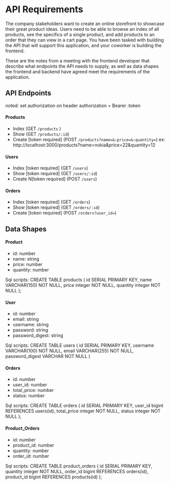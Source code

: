 # API Requirements

The company stakeholders want to create an online storefront to showcase their great product ideas. Users need to be able to browse an index of all products, see the specifics of a single product, and add products to an order that they can view in a cart page. You have been tasked with building the API that will support this application, and your coworker is building the frontend.

These are the notes from a meeting with the frontend developer that describe what endpoints the API needs to supply, as well as data shapes the frontend and backend have agreed meet the requirements of the application.

## API Endpoints

noted: set authorization on header
authorization = Bearer :token

#### Products

- Index (GET `/products` )
- Show (GET `/products/:id`)
- Create [token required] (POST `/products?name=&:price=&:quantity=`)
  ex: http://localhost:3000/products?name=nokia&price=22&quantity=12

#### Users

- Index [token required] (GET `/users`)
- Show [token required] (GET `/users/:id`)
- Create N[token required] (POST `/users`)

#### Orders

- Index [token required] (GET `/orders`)
- Show [token required] (GET `/orders/:id`)
- Create [token required] (POST `/orders?user_id=`)

## Data Shapes

#### Product

- id: number
- name: string
- price: number
- quantity: number

Sql scripts:
CREATE TABLE products (
id SERIAL PRIMARY KEY,
name VARCHAR(150) NOT NULL,
price integer NOT NULL,
quantity integer NOT NULL
);

#### User

- id: number
- email: string
- username: string
- password: string
- password_digest: string

Sql scripts:
CREATE TABLE users (
id SERIAL PRIMARY KEY,
username VARCHAR(100) NOT NULL,
email VARCHAR(255) NOT NULL,
password_digest VARCHAR NOT NULL
)

#### Orders

- id: number
- user_id: number
- total_price: number
- status: number

Sql scripts:
CREATE TABLE orders (
id SERIAL PRIMARY KEY,
user_id bigint REFERENCES users(id),
total_price integer NOT NULL,
status integer NOT NULL
);

#### Product_Orders

- id: number
- product_id: number
- quantity: number
- order_id: number

Sql scripts:
CREATE TABLE product_orders (
id SERIAL PRIMARY KEY,
quantity integer NOT NULL,
order_id bigint REFERENCES orders(id),
product_id bigint REFERENCES products(id)
);
